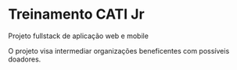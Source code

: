 # Treinamento CATI Jr
Projeto fullstack de aplicação web e mobile

O projeto visa intermediar organizações beneficentes com possíveis doadores.
